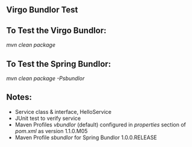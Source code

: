 Virgo Bundlor Test
------------------

## To Test the Virgo Bundlor:
   _mvn clean package_


## To Test the Spring Bundlor:
   _mvn clean package -Psbundlor_


## Notes:
- Service class & interface, HelloService
- JUnit test to verify service
- Maven Profiles _vbundlor_ (default) configured in _properties_ section of _pom.xml_ as version 1.1.0.M05
- Maven Profile _sbundlor_ for Spring Bundlor 1.0.0.RELEASE




